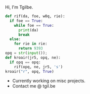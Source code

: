Hi, I'm Tgilbe.   
```py
def rif(da, foe, w0q, rie):
  if foe == True:
    while foe == True:
      print(da)
      break
  else:
    for rie in rie:
      return 9393
opq = str(input());
def kroair(jr5, opq, ne):
  if opq == opq:
    rif(opq, ne, jr5, 's')
kroair("r", opq, True)
```
- Currently working on misc projects.
- Contact me @ tgil.be
